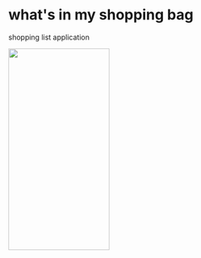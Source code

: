 # what's in my shopping bag

shopping list application

<img src="gif/submit.gif" width="200" height="400"/>
